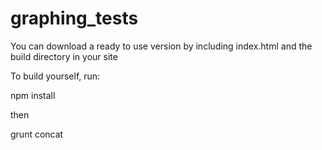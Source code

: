 graphing_tests
==============

You can download a ready to use version by including index.html and the build directory in your site

To build yourself, run:

npm install

then

grunt concat
